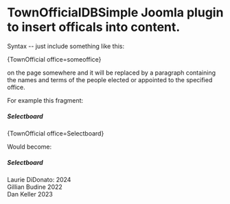 # TownOfficialDBSimple Joomla plugin to insert officals into content.

Syntax -- just include something like this:

{TownOfficial office=someoffice}

on the page somewhere and it will be replaced by a paragraph containing the names and terms of the people elected or appointed to the specified office.

For example this fragment:

<h5>Selectboard</h5>
{TownOfficial office=Selectboard}

Would become:

<h5>Selectboard</h5>
<p>Laurie DiDonato: 2024<br />Gillian Budine 2022<br />Dan Keller 2023</p>



